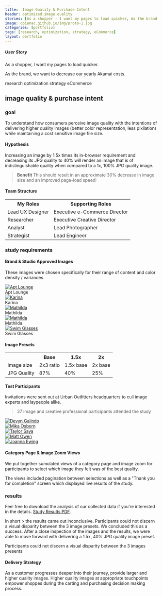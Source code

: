```yaml
---
title:  Image Quality & Purchase Intent
header: optimized.image.quality
stories: [As a shopper - I want my pages to load quicker, As the brand - we want to decrease our yearly Akamai costs.]
image: coianac.github.io/img/proto-1.jpg
categories: [portfolio]
tags: [research, optimization, strategy, eCommerce]
layout: portfolio
---
```


<div class ="w3-row block-head"> 
  <div class="w3-col w3-container m2 l3">
  </div>
    <div class="w3-col w3-container m8 l6">
        <h5>User Story</h5>
		<p>As a shopper, I want my pages to load quicker.</p>
		<p>As the brand, we want to decrease our yearly Akamai costs.</p>
      </div>
      <div class="w3-col w3-container m2 l3">
      </div>
    </div>

<div class ="w3-row "> 
  <div class="w3-col w3-container m2 l3">
  </div>
    <div class="w3-col w3-container m8 l6">
        <pill>research</pill>
        <pill>optimization</pill>
        <pill>strategy</pill>
        <pill>eCommerce</pill>
      </div>
      <div class="w3-col w3-container m2 l3">
      </div>
    </div>

<div class ="w3-row"> 
  <div class="w3-col w3-container m2 l3">
  </div>
    <div class="w3-col w3-container m8 l6">
	<h2>image quality & purchase intent</h2>
	<h3>goal</h3>
	<p>To understand how consumers perceive image quality with the intentions of delivering higher quality images (better color representation, less pixilation) while maintaining a cost sensitive image file size.</p>
	<h4>Hypothesis</h4>
	<p>Increasing an image by 1.5x times its in-browser requirement and decreasing its JPG quality to 40% will render an image that is of indistinguishable quality when compared to a 1x, 100% JPG quality image.</p>
	<blockquote><b>Benefit</b> This should result in an approximate 30% decrease in image size and an improved page-load speed!</blockquote>
	<h4>Team Structure</h4>
	<table>
  <tr>
    <th>My Roles</th>
    <th>Supporting Roles</th>
  </tr>
  <tr>
    <td>Lead UX Designer  </td>
    <td>Executive e-Commerce Director</td>
  </tr>
  <tr>
    <td>Researcher</td>
    <td>Executive Creative Director</td>
  </tr>
  <tr>
    <td>Analyst</td>
    <td>Lead Photographer</td>
  </tr>
  <tr>
    <td>Strategist</td>
    <td>Lead Engineer</td>
  </tr>
</table>
<h3>study requirements</h3>
<h4>Brand & Studio Approved Images</h4>
<p>These images were chosen specifically for their range of content and color density / variances.</p>
</div>
      <div class="w3-col w3-container m2 l3">
      </div>
    </div>

<div class ="w3-row block"> 
	<div class="w3-col w3-container m1 l1">
	</div>
	<div class="w3-col w3-container m10 l10">
	<div class="responsive">
	<div class="gallery">
		<a target="_blank" href="http://images.urbanoutfitters.com/is/image/UrbanOutfitters/aptlounge?$medium$">
		<img src="http://images.urbanoutfitters.com/is/image/UrbanOutfitters/aptlounge?$medium$" alt="Apt Lounge">
		</a>
	<div class="desc w3-white">Apt Lounge</div>
	</div>
	</div>
	<div class="responsive">
	<div class="gallery">
		<a target="_blank" href="http://images.urbanoutfitters.com/is/image/UrbanOutfitters/karinax45?$medium$">
		<img src="http://images.urbanoutfitters.com/is/image/UrbanOutfitters/karinax45?$medium$" alt="Karina">
		</a>
	<div class="desc w3-white">Karina</div>
	</div>
	</div>
	<div class="responsive">
	<div class="gallery">
		<a target="_blank" href="http://images.urbanoutfitters.com/is/image/UrbanOutfitters/matildax45?$medium$">
		<img src="http://images.urbanoutfitters.com/is/image/UrbanOutfitters/matildax45?$medium$" alt="Mathilda">
		</a>
	<div class="desc w3-white">Mathilda</div>
	</div>
	</div>
	<div class="responsive">
	<div class="gallery">
		<a target="_blank" href="http://images.urbanoutfitters.com/is/image/UrbanOutfitters/MathildaYellow?$medium$">
		<img src="http://images.urbanoutfitters.com/is/image/UrbanOutfitters/MathildaYellow?$medium$" alt="Mathilda">
		</a>
	<div class="desc w3-white">Mathilda</div>
	</div>
	</div>
	<div class="responsive">
	<div class="gallery">
		<a target="_blank" href="http://images.urbanoutfitters.com/is/image/UrbanOutfitters/swimglasses?$medium$">
		<img src="http://images.urbanoutfitters.com/is/image/UrbanOutfitters/swimglasses?$medium$" alt="Swim Glasses">
		</a>
	<div class="desc w3-white">Swim Glasses</div>
	</div>
	</div>
	<div class="clearfix"></div>
	</div>
	<div class="w3-col w3-container m1 l1">
	</div>
</div>

<div class ="w3-row"> 
	<div class="w3-col w3-container m2 l3">
  	</div>
    	<div class="w3-col w3-container m8 l6">
		<h4>Image Presets</h4>
 		<table>
			<tr>
			<th></th>
			<th>Base</th>
			<th>1.5x</th>
			<th>2x</th>
			</tr>
			<tr>
			<td>Image size</td>
			<td>2x3 ratio</td>
			<td>1.5x base</td>
			<td>2x base</td>
			</tr>
  			<tr>
			<td>JPG Quality</td>
			<td>87%</td>
			<td>40%</td>
			<td>25%</td>
	  		</tr>
	 	</table>
 		<h4>Test Participants</h4>
		<p>Invitations were sent out at Urban Outfitters headquarters to cull image experts and laypeople alike.</p>
		<blockquote>37 image and creative professional participants attended the study</blockquote>
	</div>
 	<div class="w3-col w3-container m2 l3">
	</div>
 </div>
<div class="w3-row">
	<div class="w3-col w3-container m1">
		    </div>
		    <div class="w3-col w3-container m10">
			<div class="responsive">
			<div class="gallery">
			<a target="_blank" href="https://coianac.github.io/img/devynGalindo.jpg">
			<img src="https://coianac.github.io/img/devynGalindo.jpg" alt="Devyn Galindo">
			</a>
			</div>
			</div>
			<div class="responsive">
			<div class="gallery">
			<a target="_blank" href="https://coianac.github.io/img/mikaOsborn.jpg">
			<img src="https://coianac.github.io/img/mikaOsborn.jpg" alt="Mika Osborn">
			</a>
			</div>
			</div>
			<div class="responsive">
			<div class="gallery">
			<a target="_blank" href="https://coianac.github.io/img/taylorSaya.jpg">
			<img src="https://coianac.github.io/img/taylorSaya.jpg" alt="Taylor Saya">
			</a>
			</div>
			</div>
			<div class="responsive">
			<div class="gallery">
			<a target="_blank" href="https://coianac.github.io/img/mattOwen.jpg">
			<img src="https://coianac.github.io/img/mattOwen.jpg" alt="Matt Owen">
			</a>
			</div>
			</div>
			<div class="responsive">
			<div class="gallery">
			<a target="_blank" href="https://coianac.github.io/img/joannaEwing2.jpg">
			<img src="https://coianac.github.io/img/joannaEwing2.jpg" alt="Joanna Ewing">
			</a>
			</div>
			</div>
			<div class="clearfix"></div>
	</div>
	<div class="w3-col w3-container m1">
    	</div>
</div>

<h4>Category Page & Image Zoom Views</h4>
<p>We put together sumulated views of a category page and image zoom for participants to select which image they felt was of the best quality.</p>
<p>The views included pagination between selections as well as a "Thank you for completion" screen which displayed live results of the study.</p>

<div class="block">
</div>

<h3>results</h3>
<p>Feel free to download the analysis of our collected data if you're interested in the details. <a href="https://coianac.github.io/img/Study Results_1.1.pdf">Study Results PDF</a>.</p>
<p>In short > the results came out inconclusive. Participants could not discern a visual disparity between the 3 image presets. We concluded this as a success. After a close inspection of the images and the results, we were able to move forward with delivering a 1.5x, 40% JPG quality image preset.</p>
<quoteblock>Participants could not discern a visual disparity between the 3 images presents</quoteblock>

<h4>Delivery Strategy</h4>
<p>As a customer progresses deeper into their journey, provide larger and higher quality images. Higher quality images at appropriate touchpoints empower shoppes during the carting and purchasing decision making process.</p>
